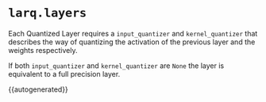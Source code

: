 # `larq.layers`

Each Quantized Layer requires a `input_quantizer` and `kernel_quantizer` that describes the way of quantizing the activation of the previous layer and the weights respectively.

If both `input_quantizer` and `kernel_quantizer` are `None` the layer is equivalent to a full precision layer.

{{autogenerated}}